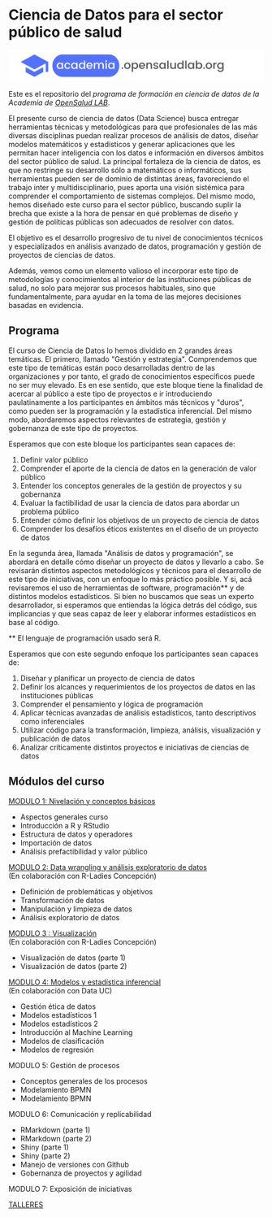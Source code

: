 # Ciencia de Datos para el sector público de salud

![](images/academia.png)

Este es el repositorio del *programa de formación en ciencia de datos de la Academia de [OpenSalud LAB](http://www.opensaludlab.org)*.


El presente curso de ciencia de datos (Data Science) busca entregar herramientas técnicas y metodológicas para que profesionales de las más diversas disciplinas puedan realizar procesos de análisis de datos, diseñar modelos matemáticos y estadísticos y generar aplicaciones que les permitan hacer inteligencia con los datos e información en diversos ámbitos del sector público de salud. La principal fortaleza de la ciencia de datos, es que no restringe su desarrollo sólo a matemáticos o informáticos, sus herramientas pueden ser de dominio de distintas áreas, favoreciendo el trabajo inter y multidisciplinario, pues aporta una visión sistémica para comprender el comportamiento de sistemas complejos.  Del mismo modo, hemos diseñado este curso para el sector público, buscando suplir la brecha que existe a la hora de pensar en qué problemas de diseño y gestión de políticas públicas son adecuados de resolver con datos. 

El objetivo es el desarrollo progresivo de tu nivel de conocimientos técnicos y especializados en análisis avanzado de datos, programación y gestión de proyectos de ciencias de datos.

Además, vemos como un elemento valioso el incorporar este tipo de metodologías y conocimientos al interior de las instituciones públicas de salud, no solo para mejorar sus procesos habituales, sino que fundamentalmente, para ayudar en la toma de las mejores decisiones basadas en evidencia.


## Programa

El curso de Ciencia de Datos lo hemos dividido en 2 grandes áreas temáticas. El primero, llamado "Gestión y estrategia". Comprendemos que este tipo de temáticas están poco desarrolladas dentro de las organizaciones y por tanto, el grado de conocimientos específicos puede no ser muy elevado. Es en ese sentido, que este bloque tiene la finalidad de acercar al público a este tipo de proyectos e ir introduciendo paulatinamente a los participantes en ámbitos más técnicos y "duros", como pueden ser la programación y la estadística inferencial. Del mismo modo, abordaremos aspectos relevantes de estrategia, gestión y gobernanza de este tipo de proyectos.

Esperamos que con este bloque los participantes sean capaces de:  

1. Definir valor público 
2. Comprender el aporte de la ciencia de datos en la generación de valor público 
3. Entender los conceptos generales de la gestión de proyectos y su gobernanza 
4. Evaluar la factibilidad de usar la ciencia de datos para abordar un problema público 
5. Entender cómo definir los objetivos de un proyecto de ciencia de datos 
6. Comprender los desafíos éticos existentes en el diseño de un proyecto de datos


En la segunda área, llamada "Análisis de datos y programación", se abordará en detalle cómo diseñar un proyecto de datos y llevarlo a cabo. Se revisarán distintos aspectos metodológicos y técnicos para el desarrollo de este tipo de iniciativas, con un enfoque lo más práctico posible. Y si, acá revisaremos el uso de herramientas de software, programación** y de distintos modelos estadísticos.  Si bien no buscamos que seas un experto desarrollador, si esperamos que entiendas la lógica detrás del código, sus implicancias y que seas capaz de leer y elaborar informes estadísticos en base al código.

** El lenguaje de programación usado será R.

Esperamos que con este segundo enfoque los participantes sean capaces de:  


1. Diseñar y planificar un proyecto de ciencia de datos 
2. Definir los alcances y requerimientos de los proyectos de datos en las instituciones públicas 
3. Comprender el pensamiento y lógica de programación
4. Aplicar técnicas avanzadas de análisis estadísticos, tanto descriptivos como inferenciales 
5. Utilizar código para la transformación, limpieza, análisis, visualización y publicación de datos 
6. Analizar críticamente distintos proyectos e iniciativas de ciencias de datos   


## Módulos del curso

[MODULO 1: Nivelación y conceptos básicos](https://github.com/opensaludlab/ciencia_datos/tree/main/modulo1)

* Aspectos generales curso
* Introducción a R y RStudio
* Estructura de datos y operadores
* Importación de datos
* Análisis prefactibilidad y valor público

[MODULO 2: Data wrangling y análisis exploratorio de datos](https://github.com/opensaludlab/ciencia_datos/tree/main/modulo2)  
(En colaboración con R-Ladies Concepción)

* Definición de problemáticas y objetivos
* Transformación de datos
* Manipulación y limpieza de datos
* Análisis exploratorio de datos

[MODULO 3 : Visualización](https://github.com/opensaludlab/ciencia_datos/tree/main/modulo3)  
(En colaboración con R-Ladies Concepción)

* Visualización de datos (parte 1)
* Visualización de datos (parte 2)

[MODULO 4: Modelos y estadística inferencial](https://github.com/opensaludlab/ciencia_datos/tree/main/modulo4)  
(En colaboración con Data UC)

* Gestión ética de datos
* Modelos estadísticos 1
* Modelos estadísticos 2
* Introducción al Machine Learning
* Modelos de clasificación
* Modelos de regresión

MODULO 5: Gestión de procesos

* Conceptos generales de los procesos
* Modelamiento BPMN
* Modelamiento BPMN

MODULO 6: Comunicación y replicabilidad

* RMarkdown (parte 1)
* RMarkdown (parte 2)
* Shiny (parte 1)
* Shiny (parte 2)
* Manejo de versiones con Github
* Gobernanza de proyectos y agilidad

MODULO 7: Exposición de iniciativas

[TALLERES](https://github.com/opensaludlab/ciencia_datos/tree/main/Talleres)
